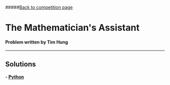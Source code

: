 #####[Back to competition page](../README.md)

# The Mathematician's Assistant
#### Problem written by Tim Hung

--------
## Solutions

#### - [Python](./tim1.py/)
